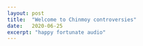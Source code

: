 ```yaml
---
layout: post
title:  "Welcome to Chinmoy controversies"
date:   2020-06-25
excerpt: "happy fortunate audio"
---
```

